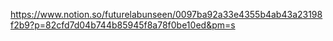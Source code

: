 https://www.notion.so/futurelabunseen/0097ba92a33e4355b4ab43a23198f2b9?p=82cfd7d04b744b85945f8a78f0be10ed&pm=s
